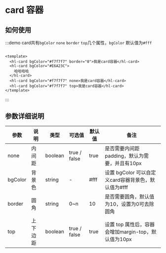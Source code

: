 <!--
 * @Descripttion: your project
 * @version: 1.0
 * @Author: hongweixun
 * @Date: 2022-10-22 09:35:55
 * @LastEditors: hongweixun
 * @LastEditTime: 2022-10-26 14:13:55
-->
# card 容器

## 如何使用

:::demo card共有`bgColor` `none` `border` `top`几个属性，`bgColor` 默认值为`#fff`

```vue

<template>
  <hl-card bgColor="#f7f7f7" border="0">我是card容器</hl-card>
  <hl-card bgColor="#E6A23C">
    哈哈哈哈
  </hl-card>
  <hl-card bgColor="#f7f7f7" none>我是card容器</hl-card>
  <hl-card bgColor="#f7f7f7" top>我是card容器</hl-card>
</template>

```

:::

## 参数详细说明

| 参数    | 说明   | 类型    | 可选值                                             | 默认值  | 备注  |
| ------- | ------ | ------- | -------------------------------------------------- | ------- | ------- |
| none    | 内间距   | boolean  | true / false                               | true | 是否需要内间距 padding，默认为需要，并且有10px |
| bgColor    | 背景色   | string  | -                                  | #fff | 设置 bgColor 可以自定义card容器背景色，默认值为#fff |
| border | 圆角 | string | 0~n                                                 | 10   | 是否需要圆角，默认值为10，设置为0可去除圆角 |
| top    | 上下边距   | boolean  | true / false                              | true | 设置 top 属性后，容器会增加margin-top，默认值为10px |
